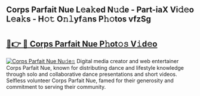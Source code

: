 ## Corps Parfait Nue L𝚎a𝚔ed N𝚞𝚍e - Part-iaX Vi𝚍𝚎o L𝚎a𝚔s - H𝚘𝚝 O𝚗𝚕yf𝚊ns P𝚑𝚘tos vfzSg

# <h2><a href="http://kfa9uh1.oniu.top/?m=Corps+Parfait+Nue">🔗👉 🔴 Corps Parfait Nue P𝚑ot𝚘𝚜 V𝚒d𝚎o</a></h2>

[![Corps Parfait Nue Nu𝚍e𝚜](https://i.imgur.com/0qMVB7G.gif)](http://kfa9uh1.oniu.top/?m=Corps+Parfait+Nue)
Digital media creator and web entertainer Corps Parfait Nue, known for distributing dance and lifestyle knowledge through solo and collaborative dance presentations and short videos. Selfless volunteer Corps Parfait Nue, famed for their generosity and commitment to serving their community.  
